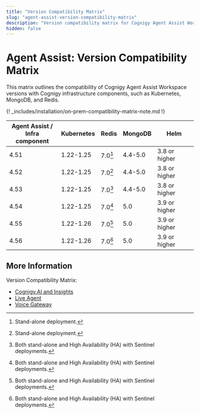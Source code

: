 ```yaml
---
title: "Version Compatibility Matrix"
slug: "agent-assist-version-compatibility-matrix"
description: "Version compatibility matrix for Cognigy Agent Assist Workspace and Infrastructure Components provides valuable insights and ensures seamless integration and upgrades for optimal performance."
hidden: false
---
```


# Agent Assist: Version Compatibility Matrix

This matrix outlines the compatibility of Cognigy Agent Assist Workspace versions with Cognigy infrastructure components,
such as Kubernetes, MongoDB, and Redis.

{! _includes/installation/on-prem-compatibility-matrix-note.md !}

| Agent Assist /<br> Infra component | Kubernetes | Redis    | MongoDB | Helm          |
|------------------------------------|------------|----------|---------|---------------|
| 4.51                               | 1.22-1.25  | 7.0[^*]  | 4.4-5.0 | 3.8 or higher |
| 4.52                               | 1.22-1.25  | 7.0[^*]  | 4.4-5.0 | 3.8 or higher |
| 4.53                               | 1.22-1.25  | 7.0[^**] | 4.4-5.0 | 3.8 or higher |
| 4.54                               | 1.22-1.25  | 7.0[^**] | 5.0     | 3.9 or higher |
| 4.55                               | 1.22-1.26  | 7.0[^**] | 5.0     | 3.9 or higher |
| 4.56                               | 1.22-1.26  | 7.0[^**] | 5.0     | 3.9 or higher |


[^*]: Stand-alone deployment.

[^**]: Both stand-alone and High Availability (HA) with Sentinel deployments.

## More Information

Version Compatibility Matrix:

- [Cognigy.AI and Insights](../../ai/installation/version-compatibility-matrix.md)
- [Live Agent](../../live-agent/installation/deployment/version-compatibility-matrix.md)
- [Voice Gateway](../../voicegateway/installation/version-compatibility-matrix.md)